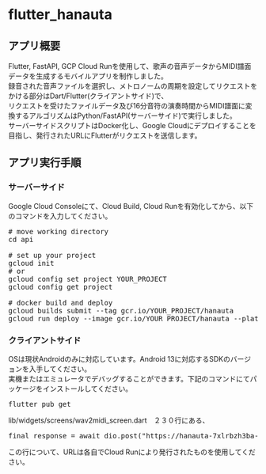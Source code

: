 # flutter_hanauta

## アプリ概要
Flutter, FastAPI, GCP Cloud Runを使用して、歌声の音声データからMIDI譜面データを生成するモバイルアプリを制作しました。  
録音された音声ファイルを選択し、メトロノームの周期を設定してリクエストをかける部分はDart/Flutter(クライアントサイド)で、  
リクエストを受けたファイルデータ及び16分音符の演奏時間からMIDI譜面に変換するアルゴリズムはPython/FastAPI(サーバーサイド)で実行しました。  
サーバーサイドスクリプトはDocker化し、Google Cloudにデプロイすることを目指し、発行されたURLにFlutterがリクエストを送信します。

## アプリ実行手順

### サーバーサイド
Google Cloud Consoleにて、Cloud Build, Cloud Runを有効化してから、以下のコマンドを入力してください。
<pre>
# move working directory
cd api

# set up your project 
gcloud init
# or
gcloud config set project YOUR_PROJECT
gcloud config get project

# docker build and deploy
gcloud builds submit --tag gcr.io/YOUR_PROJECT/hanauta
gcloud run deploy --image gcr.io/YOUR_PROJECT/hanauta --platform managed --max-instances 1 --min-instances 0
</pre>

### クライアントサイド
OSは現状Androidのみに対応しています。Android 13に対応するSDKのバージョンを入手してください。  
実機またはエミュレータでデバッグすることができます。下記のコマンドにてパッケージをインストールしてください。
<pre>
flutter pub get
</pre>
lib/widgets/screens/wav2midi_screen.dart　２３０行にある、
<pre>
final response = await dio.post("https://hanauta-7xlrbzh3ba-an.a.run.app/", data: formData);
</pre>
この行について、URLは各自でCloud Runにより発行されたものを使用してください。

